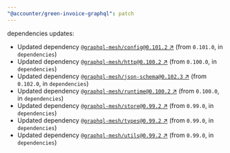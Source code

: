 ```yaml
---
"@accounter/green-invoice-graphql": patch
---
```

dependencies updates:
  - Updated dependency [`@graphql-mesh/config@0.101.2` ↗︎](https://www.npmjs.com/package/@graphql-mesh/config/v/0.101.2) (from `0.101.0`, in `dependencies`)
  - Updated dependency [`@graphql-mesh/http@0.100.2` ↗︎](https://www.npmjs.com/package/@graphql-mesh/http/v/0.100.2) (from `0.100.0`, in `dependencies`)
  - Updated dependency [`@graphql-mesh/json-schema@0.102.3` ↗︎](https://www.npmjs.com/package/@graphql-mesh/json-schema/v/0.102.3) (from `0.102.0`, in `dependencies`)
  - Updated dependency [`@graphql-mesh/runtime@0.100.2` ↗︎](https://www.npmjs.com/package/@graphql-mesh/runtime/v/0.100.2) (from `0.100.0`, in `dependencies`)
  - Updated dependency [`@graphql-mesh/store@0.99.2` ↗︎](https://www.npmjs.com/package/@graphql-mesh/store/v/0.99.2) (from `0.99.0`, in `dependencies`)
  - Updated dependency [`@graphql-mesh/types@0.99.2` ↗︎](https://www.npmjs.com/package/@graphql-mesh/types/v/0.99.2) (from `0.99.0`, in `dependencies`)
  - Updated dependency [`@graphql-mesh/utils@0.99.2` ↗︎](https://www.npmjs.com/package/@graphql-mesh/utils/v/0.99.2) (from `0.99.0`, in `dependencies`)
